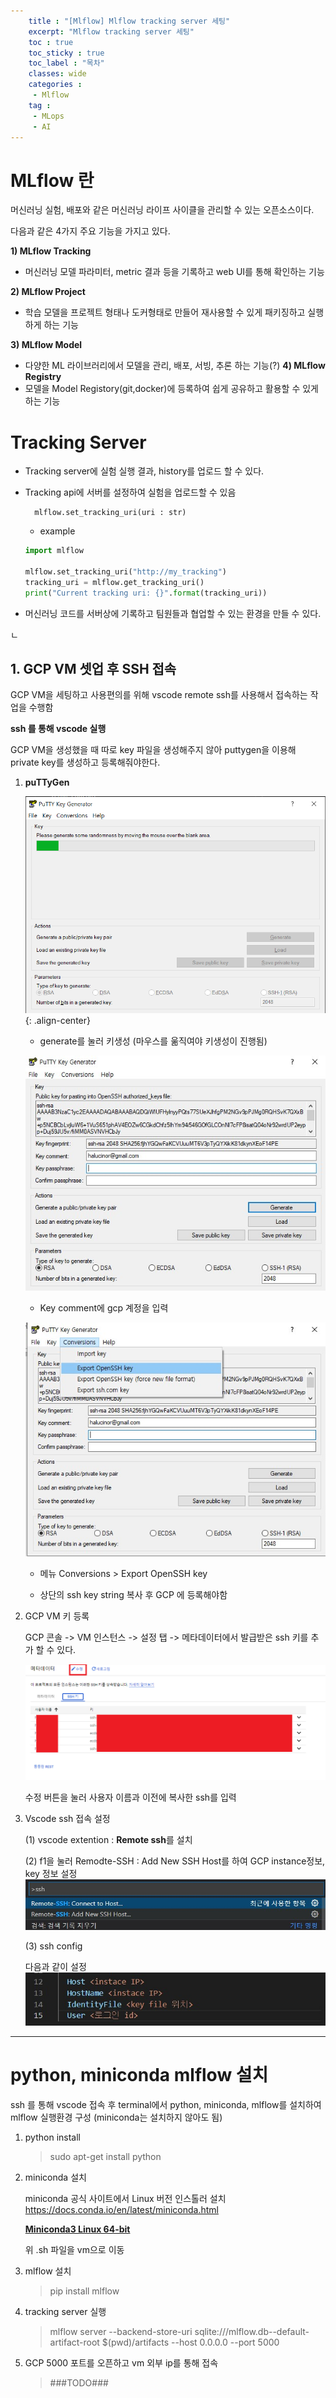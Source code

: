 ```yaml
---
    title : "[Mlflow] Mlflow tracking server 세팅"
    excerpt: "Mlflow tracking server 세팅"
    toc : true
    toc_sticky : true
    toc_label : "목차"
    classes: wide
    categories :
     - Mlflow
    tag :
     - MLops
     - AI
---
```


# MLflow 란
  머신러닝 실험, 배포와 같은 머신러닝 라이프 사이클을 관리할 수 있는 오픈소스이다.

다음과 같은 4가지 주요 기능을 가지고 있다.

**1) MLflow Tracking**
- 머신러닝 모델 파라미터, metric 결과 등을 기록하고 web UI를 통해 확인하는 기능
 
**2) MLflow Project**
- 학습 모델을 프로젝트 형태나 도커형태로 만들어 재사용할 수 있게 패키징하고 실행하게 하는 기능

**3) MLflow Model**
- 다양한 ML 라이브러리에서 모델을 관리, 배포, 서빙, 추론 하는 기능(?)
**4) MLflow Registry**
- 모델을 Model Registory(git,docker)에 등록하여 쉽게 공유하고 활용할 수 있게 하는 기능

 


# Tracking Server
- Tracking server에 실험 실행 결과, history를 업로드 할 수 있다.
- Tracking api에 서버를 설정하여 실험을 업로드할 수 있음
    
        mlflow.set_tracking_uri(uri : str)

    - example
  
    ``` python
    import mlflow

    mlflow.set_tracking_uri("http://my_tracking")
    tracking_uri = mlflow.get_tracking_uri()
    print("Current tracking uri: {}".format(tracking_uri))
    ```

- 머신러닝 코드를 서버상에 기록하고 팀원들과 협업할 수 있는 환경을 만들 수 있다.
  

ㄴ
## **1. GCP VM 셋업 후 SSH 접속**

GCP VM을 세팅하고 사용편의를 위해 vscode remote ssh를 사용해서 접속하는 작업을 수행함

**ssh 를 통해 vscode 실행**

GCP VM을 생성했을 때 따로 key 파일을 생성해주지 않아 puttygen을 이용해 private key를 생성하고 등록해줘야한다. 

1. **puTTyGen**
    
    ![fig1](/assets/images/putty_keygen1.png){: .align-center}
        
    - generate를 눌러 키생성 (마우스를 욺직여야 키생성이 진행됨)

    ![fig2](/assets/images/keygen.jpg)

    - Key comment에 gcp 계정을 입력

    ![fig3](/assets/images/keygen2.jpg)

    - 메뉴 Conversions > Export OpenSSH key

    - 상단의 ssh key string 복사 후 GCP 에 등록해야함

2. GCP VM 키 등록

    GCP 콘솔 -> VM 인스턴스 -> 설정 탭 -> 메타데이터에서 발급받은 ssh 키를 추가 할 수 있다.

    ![fig4](/assets/images/gcp_key.png)

    수정 버튼을 눌러 사용자 이름과 이전에 복사한 ssh를 입력

3. Vscode ssh 접속 설정

    (1) vscode extention : **Remote ssh**를 설치

    (2) f1을 눌러 Remodte-SSH : Add New SSH Host를 하여 GCP instance정보, key 정보 설정
    ![fig5](/assets/images/vscode_ssh.jpg)

    (3) ssh config

    다음과 같이 설정    
    ![fig6](/assets/images/vscode_ssh1.jpg)

----

# python, miniconda mlflow 설치

ssh 를 통해 vscode 접속 후 terminal에서 python, miniconda, mlflow를 설치하여 mlflow 실행환경 구성
(miniconda는 설치하지 않아도 됨)


1. python install
   
    >sudo apt-get install python

2. miniconda 설치
    
    miniconda 공식 사이트에서 Linux 버전 인스톨러 설치
    https://docs.conda.io/en/latest/miniconda.html

    [**Miniconda3 Linux 64-bit**](https://repo.anaconda.com/miniconda/Miniconda3-latest-Linux-x86_64.sh)

    위 .sh 파일을 vm으로 이동

3. mlflow 설치
    > pip install mlflow

4. tracking server 실행
    > mlflow server \--backend-store-uri sqlite:///mlflow.db--default-artifact-root $(pwd)/artifacts \--host 0.0.0.0 --port 5000

5. GCP 5000 포트를 오픈하고 vm 외부 ip를 통해 접속
    
    > ###TODO###